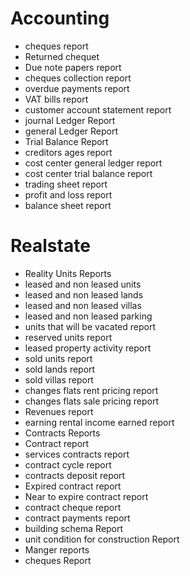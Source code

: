 # Accounting
- cheques report
- Returned chequet
- Due note papers report
- cheques collection report
- overdue payments report
- VAT bills report
- customer account statement report
- journal Ledger Report
- general Ledger Report
- Trial Balance Report
- creditors ages report
- cost center general ledger report
- cost center trial balance report
- trading sheet report
- profit and loss report
- balance sheet report

# Realstate
- Reality Units Reports
- leased and non leased units
- leased and non leased lands
- leased and non leased villas
- leased and non leased parking
- units that will be vacated report
- reserved units report
- leased property activity report
- sold units report
- sold lands report
- sold villas report
- changes flats rent pricing report
- changes flats sale pricing report
- Revenues report
- earning rental income earned report
- Contracts Reports
- Contract report
- services contracts report
- contract cycle report
- contracts deposit report
- Expired contract report
- Near to expire contract report
- contract cheque report
- contract payments report
- building schema Report
- unit condition for construction Report
- Manger reports
- cheques Report